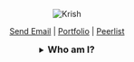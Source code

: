 <p align="center"><img align="center" src="https://raw.github.com/krissh-codes/krissh-codes/master/blobs/banner.svg" alt="Krish" /></p>

<p align="center">
	<a href="mailto:me@krissh.dev" target="_blank" align="center">Send Email</a> |
	<a href="https://krissh.dev" target="_blank" align="center">Portfolio</a> |
	<a href="https://peerlist.io/krissh_seeks" target="_blank" align="center">Peerlist</a>
</p>

<!--- Removed
<h3 align="center">Connect with me</h3>
<p align="center">
<a href="https://twitter.com/krissh_tweets" align="center" target="blank">
	<img src="https://img.shields.io/twitter/follow/krissh_the_dev?logo=twitter&style=for-the-badge" alt="krissh_the_dev" />
</a>

<a href="https://www.linkedin.com/in/krissh-connects/" align="center" target="blank">
	<img src="https://img.shields.io/badge/linkedin-%230077B5.svg?&style=for-the-badge&logo=linkedin&logoColor=white" alt="krissh-codes" />
</a>
</p>
<hr />

<!-- Streak
<p align="center">
<a href="#go-nowhere">
<img align="center" src="https://github-readme-streak-stats.herokuapp.com/?user=krissh-codes&theme=tokyonight&ring=ffa200&fire=15f4ee&currStreakNum=a35eff&currStreakLabel=a35eff&sideLabels=4296f5&sideNums=4296f5&hide_border=true&background=00000000" alt="krissh-codes" />
</a>
</p>

<!-- Activity graph
<p align="center">
<a href="#go-nowhere">
<img align="center" src="https://github-readme-activity-graph.cyclic.app/graph?username=krissh-codes&theme=github&bg_color=ffffff00&color=2800f0&point=a35eff&line=15f4ee&custom_title=Last%20month%20GitHub%20activity&hide_border=true&area=true" alt="Krish's monthly coding activity" />
</a>
</p>

<br />

<!-- Trophies
<p align="center"> <a href="#go-nowhere"><img src="https://github-profile-trophy.vercel.app/?username=krissh-codes&title=Issues,Followers,PullRequest,MultipleLang,Stars,Commit&theme=onedark&no-bg=true&no-frame=true" alt="krissh-codes" /></a> </p>

<hr />
--->

<details align="center">
  <summary align="center"><h3 style="display: inline;">Who am I?<h3></summary>
	<p align="center">
		👋 Hello, world! I am Krissh, a seasoned Software Engineer from Chennai, India. I love to code and design 👨🏼‍💻. I build high-quality applications for the web. I concentrate on writing clean, maintainable, and testable code.

Currently, I'm working as a Software Developer at <a href="https://zoho.com">Zoho Corporation Private Limited</a>. I pursued my undergrads 👨‍🎓 in Computer Science Engineering at the <a href="http://aubit.edu.in">University College of Engineering, Trichy</a>.

Other than coding, I'm passionate about Astronomy 🌌. I like to cook 🍳 in my leisure time. I spend most of my time building something I like, when I'm not working on a side project, I'll probably be watching movies 🎥, especially Hollywood and series like <a href="https://www.netflix.com/in/title/70143830?source=35">The Big Bang Theory</a> and <a href="https://www.hotstar.com/in/tv/silicon-valley/8210?utm_source=gwa">Silicon Valley</a>. I like listening to Pop and Rock music 🎶. My favorite singer is <a href="https://open.spotify.com/artist/3WGpXCj9YhhfX11TToZcXP">Troye Sivan</a>. I love cats 😼, although I don’t have one.  <br /><br />
	</p>
<hr />
<details>
	<summary><h3 style="display: inline;">What do I know?</h3></summary>
	<h4 align="center">Languages and Libraries</h4>
	<p align="center">
	<table align="center">
		<tr align="center">
			<td align="center" width="96">
				<img align="center" alt="HTML5" width="30px" src="https://raw.github.com/krissh-codes/krissh-codes/master/blobs/languages/html.svg" />
				<br />HTML
			</td>
			<td align="center" width="96">
				<img align="center" alt="CSS3" width="30px" src="https://raw.github.com/krissh-codes/krissh-codes/master/blobs/languages/css.svg" />
				<br />CSS
			</td>
			<td align="center" width="96">
				<img align="center" alt="JS" width="30px" src="https://raw.github.com/krissh-codes/krissh-codes/master/blobs/languages/javascript-rounded.svg" />
				<br />JS
			</td>
			<td align="center" width="96">
				<img align="center" alt="TS" width="30px" src="https://raw.github.com/krissh-codes/krissh-codes/master/blobs/languages/typescript.svg" />
				<br />TS
			</td>
			<td align="center" width="96">
				<img align="center" alt="Sass" width="30px" src="https://raw.github.com/krissh-codes/krissh-codes/master/blobs/libraries/sass.svg" />
				<br />Sass
			</td>
			<td align="center" width="96">
				<img align="center" alt="Styled components" width="30px" src="https://raw.github.com/krissh-codes/krissh-codes/master/blobs/libraries/styled-components.svg" />
				<br />Styled
			</td>
			<td align="center" width="96">
				<img align="center" alt="Java" width="30px" src="https://raw.github.com/krissh-codes/krissh-codes/master/blobs/languages/java.svg" />
				<br />Java
			</td>
			<td align="center" width="96">
				<img align="center" alt="Python" width="30px" src="https://raw.github.com/krissh-codes/krissh-codes/master/blobs/languages/python.svg" />
				<br />Python
			</td>
			<td align="center" width="96">
				<img align="center" alt="NodeJS" width="30px" src="https://raw.github.com/krissh-codes/krissh-codes/master/blobs/libraries/nodejs.svg" />
				<br />NodeJS
			</td>
			<td align="center" width="96">
				<img align="center" alt="NestJS" width="30px" src="https://raw.github.com/krissh-codes/krissh-codes/master/blobs/libraries/nestjs.svg" />
				<br />NestJS
			</td>
			<td align="center" width="96">
				<img align="center" alt="React" width="30px" src="https://raw.github.com/krissh-codes/krissh-codes/master/blobs/libraries/react.svg" />
				<br />React
			</td>
			<td align="center" width="96">
				<img align="center" alt="NextJS" width="30px" src="https://raw.github.com/krissh-codes/krissh-codes/master/blobs/libraries/next-js.svg" />
				<br />NextJS
			</td>
			<td align="center" width="96">
				<img align="center" alt="Jest" width="30px" src="https://raw.github.com/krissh-codes/krissh-codes/master/blobs/libraries/jest.svg" />
				<br />Jest
			</td>
		</tr>
	</table>
	</p>
	<h4 align="center">Tools and other stuff</h4>
	<p align="center">
	<table>
		<tr>
			<td align="center" width="96">
				<img align="center" alt="mongodb" width="30px" src="https://raw.github.com/krissh-codes/krissh-codes/master/blobs/tools/mongodb.svg" />
				<br />MongoDB
			</td>
			<td align="center" width="96">
				<img align="center" alt="sequelize orm" width="30px" src="https://raw.github.com/krissh-codes/krissh-codes/master/blobs/tools/sequelize.svg" />
				<br />Sequelize
			</td>
			<td align="center" width="96">
				<img align="center" alt="auth0" width="30px" src="https://raw.github.com/krissh-codes/krissh-codes/master/blobs/tools/auth0.svg" />
				<br />Auth0
			</td>
			<td align="center" width="96">
				<img align="center" alt="figma" width="30px" src="https://raw.github.com/krissh-codes/krissh-codes/master/blobs/tools/figma.svg" />
				<br />Figma
			</td>
			<td align="center" width="96">
				<img align="center" alt="heroku" width="30px" src="https://raw.github.com/krissh-codes/krissh-codes/master/blobs/tools/heroku.svg" />
				<br />Heroku
			</td>
			<td align="center" width="96">
				<img align="center" alt="netlify" width="30px" src="https://raw.github.com/krissh-codes/krissh-codes/master/blobs/tools/netlify.svg" />
				<br />Netlify
			</td>
			<td align="center" width="96">
				<img align="center" alt="vercel" width="30px" src="https://raw.github.com/krissh-codes/krissh-codes/master/blobs/tools/vercel.svg" />
				<br />Vercel
			</td>
			<td align="center" width="96">
				<img align="center" alt="prettier" width="30px" src="https://raw.github.com/krissh-codes/krissh-codes/master/blobs/tools/prettier.svg" />
				<br />Prettier
			</td>
			<td align="center" width="96">
				<img align="center" alt="eslint" width="30px" src="https://raw.github.com/krissh-codes/krissh-codes/master/blobs/tools/eslint.svg" />
				<br />ESlint
			</td>
		</tr>
	</table>
	</p>
	<hr />

<details align="center">
  <summary align="center"><h3 style="display: inline;">What do I do?<h3></summary>
	<table align="center">
		<tr>
		<td align="center">
		 <a href="#go-nowhere">
			<img align="center" src="https://github-readme-stats.vercel.app/api/wakatime?username=krissh_the_dev&layout=compact&theme=tokyonight&bg_color=ffffff00&hide_border=true&langs_count=10">
			</a>
		</td>
		<td align="center">
		 <a href="#go-nowhere">
			<img align="center" src="https://github-readme-stats.vercel.app/api/top-langs/?username=krissh-codes&langs_count=10&layout=compact&theme=tokyonight&bg_color=ffffff00&hide_border=true">
			</a>
		</td>
	</table>
	  <p align="center"> The above stats do not show my skill levels or proficiency. It just shows what languages I use the most. The stats are not accurate and some aren't even listed. P.S: Please don't ask me if I'm a C developer or HTML Programmer.</p>
</details>
</details>
</details>
